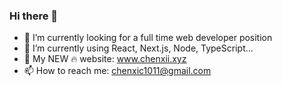 ### Hi there 👋

- 🔭  I’m currently looking for a full time web developer position
- 🌱  I’m currently using React, Next.js, Node, TypeScript...
- 🤔  My NEW 🔥 website: www.chenxii.xyz
- 📫  How to reach me: chenxic1011@gmail.com

